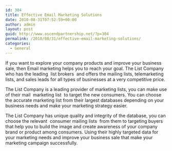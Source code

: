 ```yaml
---
id: 304
title: Effective Email Marketing Solutions
date: 2010-08-31T07:52:59+00:00
author: admin
layout: post
guid: http://www.ascendpartnership.net/?p=304
permalink: /2010/08/31/effective-email-marketing-solutions/
categories:
  - General
---
```

If you want to explore your company products and improve your business sale, then Email marketing helps you to reach your goal. The List Company who has the leading &nbsp;list brokers&nbsp; and offers the mailing lists, telemarketing lists, and sales leads for all types of businesses at a very competitive price.

The List Company is a leading provider of marketing lists, you can make use of their mail &nbsp;marketing list&nbsp; to target the new consumers. You can choose the accurate marketing list from their largest databases depending on your business needs and make your marketing strategy easier.

The List Company has unique quality and integrity of the database, you can choose the relevant &nbsp;consumer mailing lists&nbsp; from them to targeting buyers that help you to build the image and create awareness of your company brand or product among consumers. Using their highly targeted data for your marketing needs and improve your business sale that make your marketing campaign successfully.
